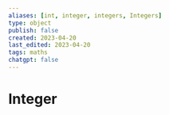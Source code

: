```yaml
---
aliases: [int, integer, integers, Integers]
type: object
publish: false
created: 2023-04-20
last_edited: 2023-04-20
tags: maths
chatgpt: false
---
```

# Integer